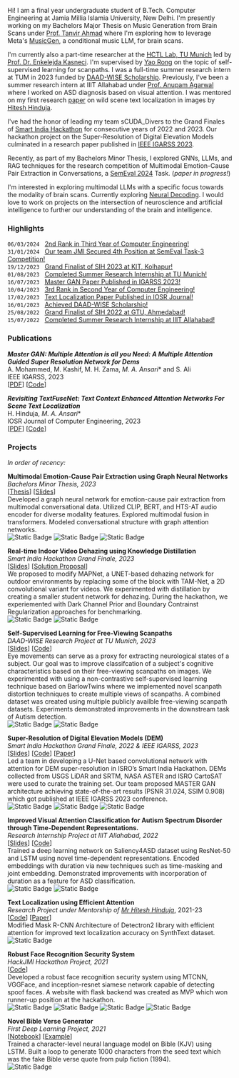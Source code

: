 <!-- ## About me -->
Hi! I am a final year undergraduate student of B.Tech. Computer Engineering at Jamia Millia Islamia University, New Delhi. I'm presently working on my Bachelors Major Thesis on Music Generation from Brain Scans under [Prof. Tanvir Ahmad](https://scholar.google.co.in/citations?user=y7YNRzoAAAAJ&hl=en) where I'm exploring how to leverage Meta's [MusicGen](https://musicgen.com/), a conditional music LLM, for brain scans.

I'm currently also a part-time researcher at the [HCTL Lab, TU Munich](https://www.edu.sot.tum.de/en/hctl/home/) led by [Prof. Dr. Enkelejda Kasneci](https://scholar.google.com/citations?user=bZVkVvoAAAAJ). I'm supervised by [Yao Rong](https://yaorong0921.github.io/homepage/) on the topic of self-supervised learning for scanpaths. I was a full-time summer research intern at TUM in 2023  funded by  [DAAD-WISE Scholarship](https://www.daad.in/en/find-funding/scholarship-database/?type=a&q=&status=1&subject=F&onlydaad=1&detail_to_show=0&target=4&origin=4&pg=1&detail_to_show=50015295). Previously, I've been a summer research intern at IIIT Allahabad under [Prof. Anupam Agarwal](https://scholar.google.co.in/citations?user=mVXjhhgAAAAJ&hl=en) where I worked on ASD diagnosis based on visual attention. I was mentored on my first research [paper](https://www.iosrjournals.org/iosr-jce/papers/Vol25-issue1/Ser-1/E2501013749.pdf) on wild scene text localization in images by [Hitesh Hinduja](https://hitesh-hinduja.mystrikingly.com/). 

I've had the honor of leading my team sCUDA_Divers to the Grand Finales of [Smart India Hackathon](https://www.sih.gov.in/sih2023) for consecutive years of 2022 and 2023. Our hackathon project on the Super-Resolution of Digital Elevation Models culminated in a research paper published in [IEEE IGARSS 2023](https://ieeexplore.ieee.org/abstract/document/10283196).

Recently, as part of my Bachelors Minor Thesis, I explored GNNs, LLMs, and RAG techniques for the research competition of Multimodal Emotion-Cause Pair Extraction in Conversations, a [SemEval 2024](https://nustm.github.io/SemEval-2024_ECAC/) Task. (_paper in progress!_)

I'm interested in exploring multimodal LLMs with a specific focus towards the modality of brain scans. Currently exploring [Neural Decoding](https://en.wikipedia.org/wiki/Neural_decoding). I would love to work on projects on the intersection of neuroscience and artificial intelligence to further our understanding of the brain and intelligence.
 
### Highlights

```06/03/2024``` &nbsp; [2nd Rank in Third Year of Computer Engineering!](./assets/docs/third-year-rank-list.pdf) \
```31/01/2024``` &nbsp; [Our team JMI Secured 4th Position at SemEval Task-3 Competition!](https://codalab.lisn.upsaclay.fr/competitions/16141#results) \
    ```19/12/2023``` &nbsp; [Grand Finalist of SIH 2023 at KIT, Kolhapur!](./assets/docs/sih2023.pdf) \
```01/08/2023``` &nbsp; [Completed Summer Research Internship at TU Munich!](./assets/docs/TUM.pdf)\
```16/07/2023``` &nbsp; [Master GAN Paper Published in IGARSS 2023!](https://ieeexplore.ieee.org/abstract/document/10283196) \
```10/04/2023``` &nbsp; [3rd Rank in Second Year of Computer Engineering!](./assets/docs/second-year-rank-list.pdf) \
```17/02/2023``` &nbsp; [Text Localization Paper Published in IOSR Journal!](https://www.iosrjournals.org/iosr-jce/papers/Vol25-issue1/Ser-1/E2501013749.pdf) \
```16/01/2023``` &nbsp; [Achieved DAAD-WISE Scholarship!](./assets/docs/DAAD-Scholarship.pdf) \
```25/08/2022``` &nbsp; [Grand Finalist of SIH 2022 at GTU, Ahmedabad!](./assets/docs/sih2022.pdf) \
```15/07/2022``` &nbsp; [Completed Summer Research Internship at IIIT Allahabad!](./assets/docs/IIITA-Cert.pdf)

### Publications

***Master GAN: Multiple Attention is all you Need: A Multiple Attention Guided Super Resolution Network for Dems***  
A. Mohammed, M. Kashif, M. H. Zama, *M. A. Ansari*\* and S. Ali \
IEEE IGARSS, 2023\
\[[PDF](https://ieeexplore.ieee.org/abstract/document/10283196)\] \[[Code](https://github.com/sheikhazhanmohammed/MASTERGAN)\]

***Revisiting TextFuseNet: Text Context Enhanced Attention Networks For Scene Text Localization***  
H. Hinduja, *M. A. Ansari*\* \
IOSR Journal of Computer Engineering, 2023\
\[[PDF](https://www.iosrjournals.org/iosr-jce/papers/Vol25-issue1/Ser-1/E2501013749.pdf)\] \[[Code](https://github.com/m-abbas-ansari/AttentionText)\]

### Projects
*In order of recency:*

**Multimodal Emotion-Cause Pair Extraction using Graph Neural Networks**  
*Bachelors Minor Thesis, 2023*\
\[[Thesis](https://drive.google.com/file/d/1PHWEezwM0vujDF8mSSSPtaIpPMI6GTC5/view?usp=sharing)\] \[[Slides](https://docs.google.com/presentation/d/1aQwf8vZg3c26uXxFzovtNwA92x8kad-IrHTJ6gKgHsk/edit?usp=sharing)\]\
Developed a graph neural network for emotion-cause pair extraction from multimodal conversational data. Utilized CLIP,
BERT, and HTS-AT audio encoder for diverse modality features. Explored multimodal fusion in transformers. Modeled
conversational structure with graph attention networks.\
![Static Badge](https://img.shields.io/badge/--red?logo=pytorch&label=pytorch)
![Static Badge](https://img.shields.io/badge/--%23FFBE00?logo=weightsandbiases&label=%20weights%26biases)
![Static Badge](https://img.shields.io/badge/transformers-5b5d5b?label=%F0%9F%A4%97)

**Real-time Indoor Video Dehazing using Knowledge Distillation**\
*Smart India Hackathon Grand Finale, 2023* \
\[[Slides](https://drive.google.com/file/d/1_YyKU8hJbUSRMd9U_3KBGM3byju15JR9/view?usp=sharing)\] \[[Solution Proposal](https://drive.google.com/file/d/1aWfAYDyxl2WXu0YaAbVPJdc2giFlot6J/view?usp=sharing)\]\
We proposed to modify MAPNet, a UNET-based dehazing network for outdoor environments by replacing some of the block with TAM-Net, a 2D convolutional variant for videos. We experimented with distillation by creating a smaller student network for dehazing. During the hackathon, we experiemented with Dark Channel Prior and Boundary Contrainst Regularization approaches for benchmarking. \
![Static Badge](https://img.shields.io/badge/--red?logo=pytorch&label=pytorch)
![Static Badge](https://img.shields.io/badge/_-%235C3EE8?logo=opencv&label=opencv)

**Self-Supervised Learning for Free-Viewing Scanpaths**\
*DAAD-WISE Research Project at TU Munich, 2023*\
\[[Slides](https://docs.google.com/presentation/d/17F_fqesKFqedVg6sIdlgmOhkPmw0T2909jU3WfDWfX0/edit?usp=sharing)\] \[[Code](https://github.com/m-abbas-ansari/SSSL)\]\
Eye movements can serve as a proxy for extracting neurological states of a subject. Our goal was to improve classifcation of a subject's cognitive characteristics based on their free-viewing scanpaths on images. We experimented with using a non-contrastive self-supervised learning technique based on BarlowTwins where we implemented novel scanpath distortion techniques to create multiple views of scanpaths. A combined  dataset was created using multiple publicly availble free-viewing scanpath datasets. Experiments demonstrated improvements in the downstream task of Autism detection.\
![Static Badge](https://img.shields.io/badge/--red?logo=pytorch&label=pytorch)
![Static Badge](https://img.shields.io/badge/--%23FFBE00?logo=weightsandbiases&label=%20weights%26biases)



**Super-Resolution of Digital Elevation Models (DEM)**\
*Smart India Hackathon Grand Finale, 2022 & IEEE IGARSS, 2023*\
\[[Slides](https://docs.google.com/presentation/d/13GKR8H8AjNDSijtup7leRnFHKwMQXmlF_HYQ5mBuW0I/edit?usp=sharing)\] \[[Code](https://github.com/m-abbas-ansari/SuperResolution-DEMs)\] \[[Paper](https://ieeexplore.ieee.org/abstract/document/10283196)\]\
Led a team in developing a U-Net based convolutional network with attention for DEM super-resolution in ISRO’s Smart India Hackathon. DEMs collected from USGS LiDAR and SRTM, NASA ASTER and ISRO CartoSAT were used to curate the training set. Our team proposed MASTER GAN architecture achieving state-of-the-art results (PSNR 31.024, SSIM 0.908) which got published at IEEE IGARSS 2023 conference.\
![Static Badge](https://img.shields.io/badge/--red?logo=pytorch&label=pytorch)
![Static Badge](https://img.shields.io/badge/_-%235C3EE8?logo=opencv&label=opencv)
![Static Badge](https://img.shields.io/badge/--%23FFBE00?logo=weightsandbiases&label=%20weights%26biases)

**Improved Visual Attention Classification for Autism Spectrum Disorder through Time-Dependent
Representations.**\
*Research Internship Project at IIIT Allahabad, 2022*\
\[[Slides](https://docs.google.com/presentation/d/1yQrqDBjhvNhPT4DhqcKf0RKzAifh-x9uRPPa5BwlsEg/edit?usp=sharing)\] \[[Code](https://github.com/m-abbas-ansari/ASD-Classification)\] \
Trained a deep learning network on Saliency4ASD dataset using ResNet-50 and LSTM using novel time-dependent representations. Encoded embeddings with duration via new techniques such as time-masking and joint embedding. Demonstrated improvements with incorporation of duration as a feature for ASD classification.\
![Static Badge](https://img.shields.io/badge/--red?logo=pytorch&label=pytorch)
![Static Badge](https://img.shields.io/badge/--%23FFBE00?logo=weightsandbiases&label=%20weights%26biases)

**Text Localization using Efficient Attention**\
*Research Project under Mentorship of [Mr Hitesh Hinduja](https://hitesh-hinduja.mystrikingly.com/)*, 2021-23\
\[[Code](https://github.com/m-abbas-ansari/AttentionText)\] \[[Paper](https://www.iosrjournals.org/iosr-jce/papers/Vol25-issue1/Ser-1/E2501013749.pdf)\] \
Modified Mask R-CNN Architecture of Detectron2 library with efficient attention for improved text localization accuracy on SynthText dataset.\
![Static Badge](https://img.shields.io/badge/--red?logo=pytorch&label=pytorch)

**Robust Face Recognition Security System**\
*HackJMI Hackathon Project, 2021*\
\[[Code](https://github.com/m-abbas-ansari/HackJMI2-CheemsGamg)\] \
Developed a robust face recognition security system using MTCNN, VGGFace, and inception-resnet siamese network capable of detecting spoof faces. A website with flask backend was created as MVP which won runner-up position at the hackathon.\
![Static Badge](https://img.shields.io/badge/_-%23FF6F00?logo=tensorflow&label=tensorflow)
![Static Badge](https://img.shields.io/badge/_-%23D00000?logo=keras&label=keras)
![Static Badge](https://img.shields.io/badge/_-%235C3EE8?logo=opencv&label=opencv)
![Static Badge](https://img.shields.io/badge/_-%23000000?logo=flask&label=flask)

**Novel Bible Verse Generator**\
*First Deep Learning Project, 2021*\
\[[Notebook](https://github.com/m-abbas-ansari/Machine-Learning-And-Data-Science/blob/main/pulp_fiction_quote_generation.ipynb)\] \[[Example](https://www.linkedin.com/feed/update/urn:li:activity:6812461393271435264/)\] \
Trained a character-level neural language model on Bible (KJV) using LSTM. Built a loop to generate 1000 characters from the seed text which was the fake Bible verse quote from pulp fiction (1994).\
![Static Badge](https://img.shields.io/badge/_-%23D00000?logo=keras&label=keras)
